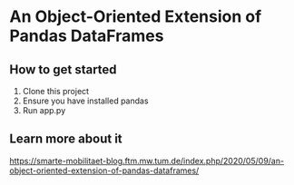 # An Object-Oriented Extension of Pandas DataFrames

## How to get started
1. Clone this project
2. Ensure you have installed pandas
3. Run app.py 

## Learn more about it
https://smarte-mobilitaet-blog.ftm.mw.tum.de/index.php/2020/05/09/an-object-oriented-extension-of-pandas-dataframes/

